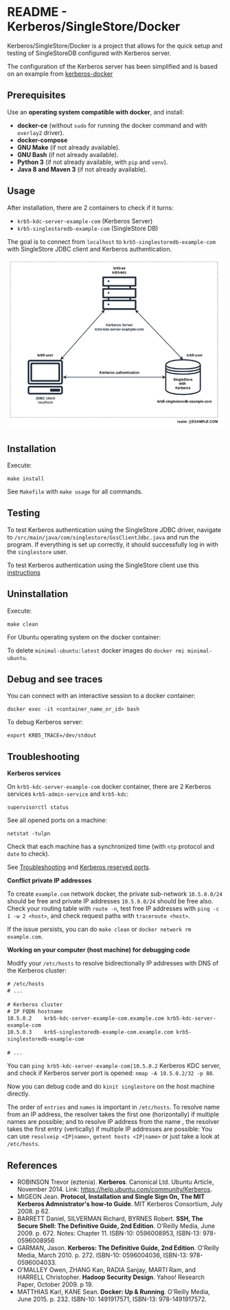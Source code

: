 # README - Kerberos/SingleStore/Docker

Kerberos/SingleStore/Docker is a project that allows for the quick setup and testing of SingleStoreDB configured with Kerberos server.

The configuration of the Kerberos server has been simplified and is based on an example from [kerberos-docker](https://github.com/criteo/kerberos-docker)

## Prerequisites

Use an **operating system compatible with docker**, and install:  
- **docker-ce** (without `sudo` for running the docker command and with `overlay2` driver).  
- **docker-compose**
- **GNU Make** (if not already available).  
- **GNU Bash** (if not already available).
- **Python 3** (if not already available, with `pip` and `venv`).
- **Java 8 and Maven 3** (if not already available).  

## Usage

After installation, there are 2 containers to check if it turns:

- `krb5-kdc-server-example-com` (Kerberos Server)
- `krb5-singlestoredb-example-com` (SingleStore DB)

The goal is to connect from `localhost` to `krb5-singlestoredb-example-com` with SingleStore JDBC client and Kerberos authentication.

<p align="center">
  <img src="./doc/kerberos-singlestore-architecture.png" width=700/>
</p>

## Installation

Execute:

~~~
make install
~~~

See `Makefile` with `make usage` for all commands.

## Testing

To test Kerberos authentication using the SingleStore JDBC driver, navigate to `/src/main/java/com/singlestore/GssClientJdbc.java` and run the program. 
If everything is set up correctly, it should successfully log in with the `singlestore` user.

To test Kerberos authentication using the SingleStore client use this [instructions](https://docs.singlestore.com/db/v8.7/security/authentication/kerberos-authentication/configuring-singlestore-for-kerberos-authentication/#connecting-to-singlestore-as-a-kerberos-authenticated-user)

## Uninstallation

Execute:

~~~
make clean
~~~

For Ubuntu operating system on the docker container:

To delete `minimal-ubuntu:latest` docker images do `docker rmi minimal-ubuntu`.

## Debug and see traces

You can connect with an interactive session to a docker container:

~~~
docker exec -it <container_name_or_id> bash
~~~

To debug Kerberos server:

~~~
export KRB5_TRACE=/dev/stdout
~~~

## Troubleshooting

**Kerberos services**

On `krb5-kdc-server-example-com` docker container, there are 2 Kerberos services `krb5-admin-service` and `krb5-kdc`:

~~~
supervisorctl status
~~~

See all opened ports on a machine:

~~~
netstat -tulpn
~~~


Check that each machine has a synchronized time (with `ntp` protocol and `date` to check).

See [Troubleshooting](https://web.mit.edu/kerberos/krb5-latest/doc/admin/troubleshoot.html) and
[Kerberos reserved ports](https://web.mit.edu/kerberos/krb5-1.5/krb5-1.5.4/doc/krb5-admin/Configuring-Your-Firewall-to-Work-With-Kerberos-V5.html).

**Conflict private IP addresses**

To create `example.com` network docker, the private sub-network `10.5.0.0/24`
should be free and private IP addresses `10.5.0.0/24` should be free also. Check
your routing table with `route -n`, test free IP addresses with
`ping -c 1 -w 2 <host>`, and check request paths with `traceroute <host>`.

If the issue persists, you can do `make clean` or `docker network rm example.com`.

**Working on your computer (host machine) for debugging code**

Modify your `/etc/hosts` to resolve bidirectionally IP addresses with DNS of
the Kerberos cluster:

~~~
# /etc/hosts
# ...

# Kerberos cluster
# IP FQDN hostname
10.5.0.2	krb5-kdc-server-example-com.example.com krb5-kdc-server-example-com
10.5.0.3	krb5-singlestoredb-example-com.example.com krb5-singlestoredb-example-com

# ...
~~~

You can `ping krb5-kdc-server-example-com|10.5.0.2` Kerberos KDC server, and check if
Kerberos server port is opened: `nmap -A 10.5.0.2/32 -p 88`.

Now you can debug code and do `kinit singlestore` on the host machine directly.

The order of `entries` and `names` is important in `/etc/hosts`.
To resolve name from an IP address, the resolver takes the first one (horizontally) if multiple names
are possible; and to resolve IP address from the name , the resolver takes the first entry (vertically)
if multiple IP addresses are possible: You can use `resolveip <IP|name>`, `getent hosts <IP|name>`
or just take a look at `/etc/hosts`.

## References

* ROBINSON Trevor (eztenia). **Kerberos**. Canonical Ltd. Ubuntu Article, November 2014. Link: https://help.ubuntu.com/community/Kerberos.
* MIGEON Jean. **Protocol, Installation and Single Sign On, The MIT Kerberos Admnistrator's how-to Guide**. MIT Kerberos Consortium, July 2008. p 62.
* BARRETT Daniel, SILVERMAN Richard, BYRNES Robert. **SSH, The Secure Shell: The Definitive Guide, 2nd Edition**. O'Reilly Media, June 2009. p. 672. Notes: Chapter 11. ISBN-10: 0596008953, ISBN-13: 978-0596008956
* GARMAN, Jason. **Kerberos: The Definitive Guide, 2nd Edition**. O'Reilly Media, March 2010. p. 272.  ISBN-10: 0596004036, ISBN-13: 978-0596004033.
* O’MALLEY Owen, ZHANG Kan, RADIA Sanjay, MARTI Ram, and HARRELL Christopher. **Hadoop Security Design**. Yahoo! Research Paper, October 2009. p 19.
*  MATTHIAS Karl, KANE Sean. **Docker: Up & Running**. O'Reilly Media, June 2015. p. 232. ISBN-10: 1491917571, ISBN-13: 978-1491917572.
